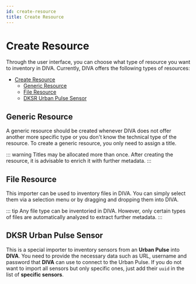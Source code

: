 ```yaml
---
id: create-resource
title: Create Resource
---
```


# Create Resource

Through the user interface, you can choose what type of resource you want to inventory in DIVA.
Currently, DIVA offers the following types of resources:

- [Create Resource](#create-resource)
  - [Generic Resource](#generic-resource)
  - [File Resource](#file-resource)
  - [DKSR Urban Pulse Sensor](#dksr-urban-pulse-sensor)

<!-- <div class="flex justify-center">
    <img class="rounded-lg" :src="$withBase('/assets/screenshots/create/create_resources.png')" alt="DIVA Create Resources">
</div> -->

## Generic Resource

A generic resource should be created whenever DIVA does not offer another more specific type or you don't know the technical type of the resource.
To create a generic resource, you only need to assign a title.

::: warning
Titles may be allocated more than once.
After creating the resource, it is advisable to enrich it with further metadata.
:::

<!-- <div class="flex justify-center">
    <img class="rounded-lg" :src="$withBase('/assets/screenshots/create/create_resources_generic.png')" alt="DIVA Create Resources Generic">
</div> -->

## File Resource

This importer can be used to inventory files in DIVA.
You can simply select them via a selection menu or by dragging and dropping them into DIVA.

::: tip
Any file type can be inventoried in DIVA.
However, only certain types of files are automatically analyzed to extract further metadata.
:::

<!-- <div class="flex justify-center">
    <img class="rounded-lg" :src="$withBase('/assets/screenshots/create/create_resources_file.png')" alt="DIVA Create Resources File">
</div> -->

## DKSR Urban Pulse Sensor

This is a special importer to inventory sensors from an **Urban Pulse** into **DIVA**.
You need to provide the necessary data such as URL, username and password that **DIVA** can use to connect to the Urban Pulse.
If you do not want to import all sensors but only specific ones, just add their `uuid` in the list of **specific sensors**.

<!-- <div class="flex justify-center">
    <img class="rounded-lg" :src="$withBase('/assets/screenshots/create/create_resources_up_sensor.png')" alt="DIVA Create Resources Urban Pulse Sensor">
</div> -->
